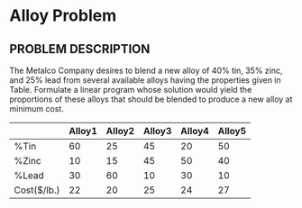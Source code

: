 # Alloy Problem


## PROBLEM DESCRIPTION
The Metalco Company desires to blend a new alloy of 40% tin, 35% zinc, and 25% lead from several available alloys having the properties given in Table. Formulate a linear program whose solution would yield the proportions of these alloys that should be blended to produce a new alloy at minimum cost.

|             | Alloy1 | Alloy2 | Alloy3 | Alloy4 | Alloy5 |
|:------------|:-------|:-------|:-------|:-------|:-------|
| %Tin        | 60     | 25     | 45     | 20     | 50     |
| %Zinc       | 10     | 15     | 45     | 50     | 40     |
| %Lead       | 30     | 60     | 10     | 30     | 10     |
| Cost($/lb.) | 22     | 20     | 25     | 24     | 27     |
